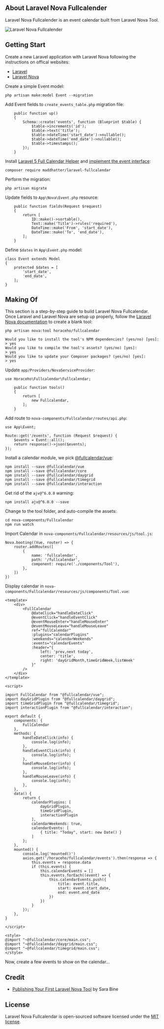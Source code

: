 ## About Laravel Nova Fullcalender
Laravel Nova Fullcalender is an event calendar built from Laravel Nova Tool.

![Laravel Nova Fullcalender](https://raw.githubusercontent.com/horaceho/laravel-nova-fullcalendar/a4c60c4d50bbe1d575f350b2f379427abb67b01b/resources/images/nova-fullcalendar.png)

## Getting Start
Create a new Laravel application with Laravel Nova following the instructions on offical websites:
- [Laravel](https://laravel.com/docs/master)
- [Laravel Nova](https://nova.laravel.com/docs/)

Create a simple Event model:
````
php artisan make:model Event --migration
````
Add Event fields to ````create_events_table.php```` migration file:
````
    public function up()
    {
        Schema::create('events', function (Blueprint $table) {
            $table->increments('id');
            $table->text('title');
            $table->dateTime('start_date')->nullable();
            $table->dateTime('end_date')->nullable();
            $table->timestamps();
        });
    }
````
Install [Laravel 5 Full Calendar Helper](https://github.com/maddhatter/laravel-fullcalendar) and [implement the event interface](https://github.com/maddhatter/laravel-fullcalendar):
````
composer require maddhatter/laravel-fullcalendar
````
Perform the migration:
````
php artisan migrate
````
Update fields to ````App\Nova\Event.php```` resource:
````
    public function fields(Request $request)
    {
        return [
            ID::make()->sortable(),
            Text::make('Title')->rules('required'),
            DateTime::make('From', 'start_date'),
            DateTime::make('To', 'end_date'),
        ];
    }
````
Define ````$dates```` in ````App\Event.php```` model:
````
class Event extends Model
{
    protected $dates = [
        'start_date',
        'end_date',
    ];
}
````

## Making Of
This section is a step-by-step guide to build Laravel Nova Fullcalendar. Once Laravel and Laravel Nova are setup up properly, follow the [Laravel Nova documentation](https://nova.laravel.com/docs/) to create a blank tool:
````
php artisan nova:tool horaceho/fullcalendar

Would you like to install the tool's NPM dependencies? (yes/no) [yes]:
> yes
Would you like to compile the tool's assets? (yes/no) [yes]:
> yes
Would you like to update your Composer packages? (yes/no) [yes]:
> yes
````
Update ````app/Providers/NovaServiceProvider````:
````
use Horaceho\Fullcalendar\Fullcalendar;

    public function tools()
    {
        return [
            new Fullcalendar,
        ];
    }
````
Add route to ````nova-components/Fullcalendar/routes/api.php````:
````
use App\Event;

Route::get('/events', function (Request $request) {
    $events = Event::all();
    return response()->json($events);
});
````
Install a calendar module, we pick [@fullcalendar/vue](https://fullcalendar.io/docs/vue):
````
npm install --save @fullcalendar/vue
npm install --save @fullcalendar/core
npm install --save @fullcalendar/daygrid
npm install --save @fullcalendar/timegrid
npm install --save @fullcalendar/interaction
````
Get rid of the ````ajv@^6.0.0```` warning:
````
npm install ajv@^6.0.0 --save
````
Change to the tool folder, and auto-compile the assets:
````
cd nova-components/Fullcalendar
npm run watch
````
Import Calendar in ````nova-components/Fullcalendar/resources/js/tool.js````:
````
Nova.booting((Vue, router) => {
    router.addRoutes([
        {
            name: 'fullcalendar',
            path: '/fullcalendar',
            component: require('./components/Tool'),
        },
    ])
})
````
Display calendar in ````nova-components/Fullcalendar/resources/js/components/Tool.vue````:
````
<template>
    <div>
        <FullCalendar 
            @dateClick="handleDateClick"
            @eventClick="handleEventClick"
            @eventMouseEnter="handleMouseEnter"
            @eventMouseLeave="handleMouseLeave"
            ref="fullCalendar"
            :plugins="calendarPlugins"
            :weekends="calendarWeekends"
            :events="calendarEvents"
            :header="{
                left: 'prev,next today',
                center: 'title',
                right: 'dayGridMonth,timeGridWeek,listWeek'
            }"
        />
    </div>
</template>

<script>

import FullCalendar from "@fullcalendar/vue";
import dayGridPlugin from "@fullcalendar/daygrid";
import timeGridPlugin from "@fullcalendar/timegrid";
import interactionPlugin from "@fullcalendar/interaction";

export default {
    components: {
        FullCalendar
    },
    methods: {
        handleDateClick(info) {
            console.log(info);
        },
        handleEventClick(info) {
            console.log(info);
        },
        handleMouseEnter(info) {
            console.log(info);
        },
        handleMouseLeave(info) {
            console.log(info);
        },
    },
    data() {
        return {
            calendarPlugins: [
                dayGridPlugin,
                timeGridPlugin,
                interactionPlugin
            ],
            calendarWeekends: true,
            calendarEvents: [
                { title: "Today", start: new Date() }
            ]
        };
    },
    mounted() {
        console.log('mounted()')
        axios.get('/horaceho/fullcalendar/events').then(response => {
            this.events = response.data
            if (this.events) {
                this.calendarEvents = []
                this.events.forEach((event) => {
                    this.calendarEvents.push({
                        title: event.title,
                        start: event.start_date,
                        end: event.end_date
                    })
                })
            }
        });
    },
}

</script>

<style>
@import "~@fullcalendar/core/main.css";
@import "~@fullcalendar/daygrid/main.css";
@import "~@fullcalendar/timegrid/main.css";
</style>

````
Now, create a few events to show on the calendar...

## Credit
- [Publishing Your First Laravel Nova Tool](https://tighten.co/blog/publishing-your-first-laravel-nova-tool) by Sara Bine

## License
Laravel Nova Fullcalendar is open-sourced software licensed under the [MIT license](https://opensource.org/licenses/MIT).
